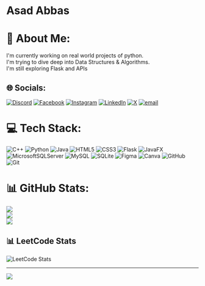 ## <h1 text-align = center>Asad Abbas</h1>

# 💫 About Me:
I'm currently working on real world projects of python.<br>I'm trying to dive deep into Data Structures & Algorithms.<br>I'm still exploring Flask and APIs


## 🌐 Socials:
[![Discord](https://img.shields.io/badge/Discord-%237289DA.svg?logo=discord&logoColor=white)](https://discord.gg/asad_abbas_se_2006) [![Facebook](https://img.shields.io/badge/Facebook-%231877F2.svg?logo=Facebook&logoColor=white)](https://facebook.com/asadabbasse2006) [![Instagram](https://img.shields.io/badge/Instagram-%23E4405F.svg?logo=Instagram&logoColor=white)](https://instagram.com/asadabbasse2006) [![LinkedIn](https://img.shields.io/badge/LinkedIn-%230077B5.svg?logo=linkedin&logoColor=white)](https://linkedin.com/in/asadabbasse2006) [![X](https://img.shields.io/badge/X-black.svg?logo=X&logoColor=white)](https://x.com/asadabbasse2006) [![email](https://img.shields.io/badge/Email-D14836?logo=gmail&logoColor=white)](mailto:asadse2006@gmail.com) 

# 💻 Tech Stack:
![C++](https://img.shields.io/badge/c++-%2300599C.svg?style=for-the-badge&logo=c%2B%2B&logoColor=white) ![Python](https://img.shields.io/badge/python-3670A0?style=for-the-badge&logo=python&logoColor=ffdd54) ![Java](https://img.shields.io/badge/java-%23ED8B00.svg?style=for-the-badge&logo=openjdk&logoColor=white) ![HTML5](https://img.shields.io/badge/html5-%23E34F26.svg?style=for-the-badge&logo=html5&logoColor=white) ![CSS3](https://img.shields.io/badge/css3-%231572B6.svg?style=for-the-badge&logo=css3&logoColor=white) ![Flask](https://img.shields.io/badge/flask-%23000.svg?style=for-the-badge&logo=flask&logoColor=white) ![JavaFX](https://img.shields.io/badge/javafx-%23FF0000.svg?style=for-the-badge&logo=javafx&logoColor=white) ![MicrosoftSQLServer](https://img.shields.io/badge/Microsoft%20SQL%20Server-CC2927?style=for-the-badge&logo=microsoft%20sql%20server&logoColor=white) ![MySQL](https://img.shields.io/badge/mysql-4479A1.svg?style=for-the-badge&logo=mysql&logoColor=white) ![SQLite](https://img.shields.io/badge/sqlite-%2307405e.svg?style=for-the-badge&logo=sqlite&logoColor=white) ![Figma](https://img.shields.io/badge/figma-%23F24E1E.svg?style=for-the-badge&logo=figma&logoColor=white) ![Canva](https://img.shields.io/badge/Canva-%2300C4CC.svg?style=for-the-badge&logo=Canva&logoColor=white) ![GitHub](https://img.shields.io/badge/github-%23121011.svg?style=for-the-badge&logo=github&logoColor=white) ![Git](https://img.shields.io/badge/git-%23F05033.svg?style=for-the-badge&logo=git&logoColor=white)
# 📊 GitHub Stats:
![](https://github-readme-stats.vercel.app/api?username=asadabbasse2006&theme=dark&hide_border=false&include_all_commits=true&count_private=false)<br/>
![](https://nirzak-streak-stats.vercel.app/?user=asadabbasse2006&theme=dark&hide_border=false)<br/>
![](https://github-readme-stats.vercel.app/api/top-langs/?username=asadabbasse2006&theme=dark&hide_border=false&include_all_commits=true&count_private=false&layout=compact)
## 📊 LeetCode Stats

![LeetCode Stats](https://leetcard.jacoblin.cool/asadabbasse2006?ext=heatmap)

---
[![](https://visitcount.itsvg.in/api?id=asadabbasse2006&icon=0&color=0)](https://visitcount.itsvg.in)

<!-- Proudly created with GPRM ( https://gprm.itsvg.in ) -->
